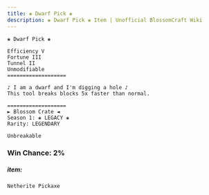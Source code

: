 ```yaml
---
title: ❀ Dwarf Pick ❀
description: ❀ Dwarf Pick ❀ Item | Unofficial BlossomCraft Wiki
---
```

```
❀ Dwarf Pick ❀

Efficiency V
Fortune III
Tunnel II
Unmodifiable
===================

♪ I am a dwarf and I'm digging a hole ♪
This tool breaks blocks 5x faster than normal.

===================
► Blossom Crate ◄
Season 1: ❀ LEGACY ❀
Rarity: LEGENDARY

Unbreakable
```
### Win Chance: 2%

##### item:
`Netherite Pickaxe`
